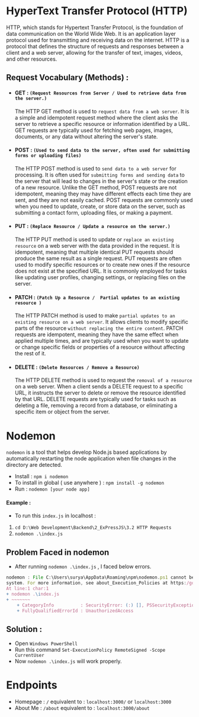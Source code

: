 # HyperText Transfer Protocol (HTTP)
HTTP, which stands for Hypertext Transfer Protocol, is the foundation of data communication on the World Wide Web. It is an application layer protocol used for transmitting and receiving data on the internet. HTTP is a protocol that defines the structure of requests and responses between a client and a web server, allowing for the transfer of text, images, videos, and other resources.
## Request Vocabulary (Methods) :
- #### GET : `(Request Resources from Server / Used to retrieve data from the server.)`
  The HTTP GET method is used to `request data from a web server`. It is a simple and idempotent request method where the client asks the server to retrieve a specific resource or information identified by a URL. GET requests are typically used for fetching web pages, images, documents, or any data without altering the server's state.
- #### POST : `(Used to send data to the server, often used for submitting forms or uploading files)`
  The HTTP POST method is used to `send data to a web server` for processing. It is often used for `submitting forms and sending data` to the server that will lead to changes in the server's state or the creation of a new resource. Unlike the GET method, POST requests are not idempotent, meaning they may have different effects each time they are sent, and they are not easily cached. POST requests are commonly used when you need to update, create, or store data on the server, such as submitting a contact form, uploading files, or making a payment.
- #### PUT : `(Replace Resource / Update a resource on the server.)`
  The HTTP PUT method is used to update or `replace an existing resource` on a web server with the data provided in the request. It is idempotent, meaning that multiple identical PUT requests should produce the same result as a single request. PUT requests are often used to modify specific resources or to create new ones if the resource does not exist at the specified URL. It is commonly employed for tasks like updating user profiles, changing settings, or replacing files on the server.
- #### PATCH : `(Patch Up a Resource /  Partial updates to an existing resource )`
  
    The HTTP PATCH method is used to make `partial updates to an existing resource on a web server`. It allows clients to modify specific parts of the resource `without replacing the entire content`. PATCH requests are idempotent, meaning they have the same effect when applied multiple times, and are typically used when you want to update or change specific fields or properties of a resource without affecting the rest of it.
- #### DELETE : `(Delete Resources / Remove a Resource)`
  The HTTP DELETE method is used to request the `removal of a resource` on a web server. When a client sends a DELETE request to a specific URL, it instructs the server to delete or remove the resource identified by that URL. DELETE requests are typically used for tasks such as deleting a file, removing a record from a database, or eliminating a specific item or object from the server.



# Nodemon
  `nodemon` is a tool that helps develop Node.js based applications by automatically restarting the node application when file changes in the directory are detected.

  - Install : `npm i nodemon`
  - To install in global ( use anywhere ) : `npm install -g nodemon`
  - Run : `nodemon [your node app]`

#### Example : 
- To run this `index.js` in localhost : 
1. `cd D:\Web Development\Backend\2_ExPressJS\3.2 HTTP Requests`
2. `nodemon .\index.js`

## Problem Faced in nodemon 

- After running `nodemon .\index.js` , I faced below errors.

```javascript
nodemon : File C:\Users\surya\AppData\Roaming\npm\nodemon.ps1 cannot be loaded because running scripts is disabled on this 
system. For more information, see about_Execution_Policies at https:/go.microsoft.com/fwlink/?LinkID=135170.
At line:1 char:1
+ nodemon .\index.js
+ ~~~~~~~
    + CategoryInfo          : SecurityError: (:) [], PSSecurityException
    + FullyQualifiedErrorId : UnauthorizedAccess
```

## Solution : 
- Open `Windows PowerShell`
- Run this command `Set-ExecutionPolicy RemoteSigned -Scope CurrentUser`
- Now `nodemon .\index.js` will work properly.

# Endpoints

- Homepage : `/` equivalent to : `localhost:3000/` or `localhost:3000`
- About Me : `/about` equivalent to : `localhost:3000/about`